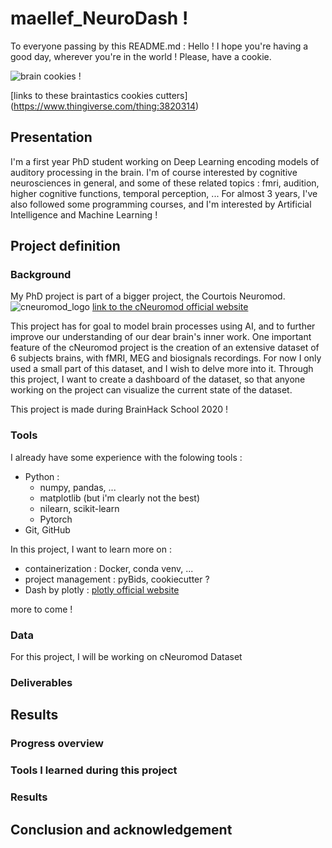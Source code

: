 # maellef_NeuroDash !

To everyone passing by this README.md : Hello ! I hope you're having a good day, wherever you're in the world ! Please, have a cookie.

![brain cookies !](https://github.com/brainhack-school2020/maellef_IDK_project/graphics/brain_cookies.jpg)

[links to these braintastics cookies cutters] (https://www.thingiverse.com/thing:3820314)


## Presentation

I'm a first year PhD student working on Deep Learning encoding models of auditory processing in the brain. I'm of course interested by cognitive neurosciences in general, and some of these related topics : fmri, audition, higher cognitive functions, temporal perception, ... For almost 3 years, I've also followed some programming courses, and I'm interested by Artificial Intelligence and Machine Learning !

## Project definition

### Background
My PhD project is part of a bigger project, the Courtois Neuromod. 
![cneuromod_logo]()
[link to the cNeuromod official website](https://www.cneuromod.ca/)

This project has for goal to model brain processes using AI, and to further improve our understanding of our dear brain's inner work. One important feature of the cNeuromod project is the creation of an extensive dataset of 6 subjects brains, with fMRI, MEG and biosignals recordings. 
For now I only used a small part of this dataset, and I wish to delve more into it. Through this project, I want to create a dashboard of the dataset, so that anyone working on the project can visualize the current state of the dataset. 

   This project is made during BrainHack School 2020 ! 

### Tools

I already have some experience with the folowing tools :
- Python :
  - numpy, pandas, ...
  - matplotlib (but i'm clearly not the best)
  - nilearn, scikit-learn
  - Pytorch
- Git, GitHub

In this project, I want to learn more on :

- containerization : Docker, conda venv, ... 
- project management : pyBids, cookiecutter ?
- Dash by plotly : [plotly official website](https://plotly.com/dash/)

more to come !

### Data

For this project, I will be working on cNeuromod Dataset

### Deliverables

## Results

### Progress overview

### Tools I learned during this project

### Results

## Conclusion and acknowledgement